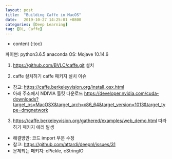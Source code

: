 ```yaml
---
layout: post
title:  "Building Caffe in MacOS"
date:   2019-10-27 14:25:01 +0800
categories: [Deep Learning]
tag: [DL, Caffe]
---
```


* content
{:toc}


파이썬: python3.6.5 anaconda 
OS: Mojave 10.14.6


1. https://github.com/BVLC/caffe.git 설치

2. caffe 설치하기
caffe 패키지 설치 이슈
- 참고: https://caffe.berkeleyvision.org/install_osx.html
- 아래 주소에서 NDIVIA 툴킷 다운로드 
https://developer.nvidia.com/cuda-downloads?target_os=MacOSX&target_arch=x86_64&target_version=1013&target_type=dmgnetwork


3. https://caffe.berkeleyvision.org/gathered/examples/web_demo.html 따라하기
패키지 에러 발생
- 해결방안: 코드 import 부분 수정 
- 참고: https://github.com/attardi/deepnl/issues/31
- 문제되는 패키지: cPickle, cStringIO


[jekyll]:      http://jekyllrb.com
[jekyll-gh]:   https://github.com/jekyll/jekyll
[jekyll-help]: https://github.com/jekyll/jekyll-help
